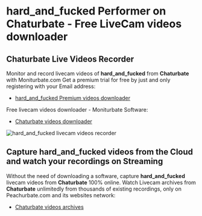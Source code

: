 # hard_and_fucked Performer on Chaturbate - Free LiveCam videos downloader

## Chaturbate Live Videos Recorder

Monitor and record livecam videos of **hard_and_fucked** from **Chaturbate** with Moniturbate.com
Get a premium trial for free by just and only registering with your Email address:
* [hard_and_fucked Premium videos downloader](https://moniturbate.com/request-demo-licence-key.html)

Free livecam videos downloader - Moniturbate Software:
* [Chaturbate videos downloader](https://moniturbate.com/moniturbate-download-software.html)

![hard_and_fucked livecam videos recorder](https://peachurnet.com/templates/moniturbate-software.png)


## Capture hard_and_fucked videos from the Cloud and watch your recordings on Streaming

Without the need of downloading a software, capture **hard_and_fucked** livecam videos from **Chaturbate** 100% online.
Watch Livecam archives from **Chaturbate** unlimitedly from thousands of existing recordings, only on Peachurbate.com and its websites network:
* [Chaturbate videos archives](https://peachurnet.com/)